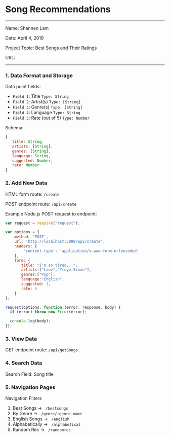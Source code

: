 
# Song Recommendations

---

Name: Shannen Lam

Date: April 4, 2019

Project Topic: Best Songs and Their Ratings

URL: 

---


### 1. Data Format and Storage

Data point fields:
- `Field 1`:     Title              `Type: String`
- `Field 2`:     Artist(s)          `Type: [String]`
- `Field 3`:     Genre(s)           `Type: [String]`
- `Field 4`:     Language           `Type: String`
- `Field 5`:     Rate (out of 5)    `Type: Number`

Schema: 
```javascript
{
   title: String, 
   artists: [String],
   genres: [String],
   language: String,
   suggested: Number,  
   rate: Number
}
```

### 2. Add New Data

HTML form route: `/create`

POST endpoint route: `/api/create`

Example Node.js POST request to endpoint: 
```javascript
var request = require("request");

var options = { 
    method: 'POST',
    url: 'http://localhost:3000/api/create',
    headers: { 
        'content-type': 'application/x-www-form-urlencoded' 
    },
    form: { 
       title: "i'm so tired...", 
       artists:["Lauv","Troye Sivan"],
       genres:["Pop"],
       language:"English",
       suggested: 1,
       rate: 5
    } 
};

request(options, function (error, response, body) {
  if (error) throw new Error(error);

  console.log(body);
});
```

### 3. View Data

GET endpoint route: `/api/getSongs`

### 4. Search Data

Search Field: Song title

### 5. Navigation Pages

Navigation Filters
1. Best Songs -> `  /bestsongs  `
2. By Genre -> `  /genre/:genre_name  `
3. English Songs -> `  /english  `
4. Alphabetically -> `  /alphabetical  `
5. Random Rec -> `  /randomrec  `

